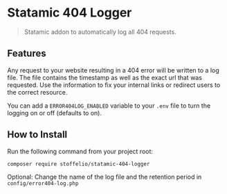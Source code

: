 # Statamic 404 Logger

> Statamic addon to automatically log all 404 requests.

## Features

Any request to your website resulting in a 404 error will be written to a log file. The file contains the timestamp as well as the exact url that was requested. Use the information to fix your internal links or redirect users to the correct resource.

You can add a `ERROR404LOG_ENABLED` variable to your `.env` file to turn the logging on or off (defaults to on).

## How to Install

Run the following command from your project root:

``` bash
composer require stoffelio/statamic-404-logger
```

Optional: Change the name of the log file and the retention period in `config/error404-log.php`
